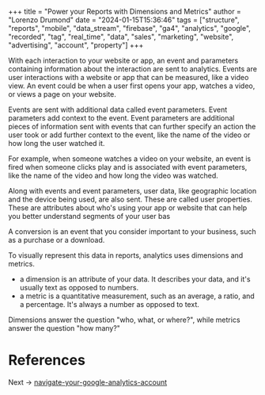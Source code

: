 +++
title = "Power your Reports with Dimensions and Metrics"
author = "Lorenzo Drumond"
date = "2024-01-15T15:36:46"
tags = ["structure",  "reports",  "mobile",  "data_stream",  "firebase",  "ga4",  "analytics",  "google",  "recorded",  "tag",  "real_time",  "data",  "sales",  "marketing",  "website",  "advertising",  "account",  "property"]
+++


With each interaction to your website or app, an event and parameters containing information about the interaction are sent to analytics. Events are user interactions with a website or app that can be measured, like a video view. An event could be when a user first opens your app, watches a video, or views a page on your website.

Events are sent with additional data called event parameters. Event parameters add context to the event. Event parameters are additional pieces of information sent with events that can further specify an action the user took or add further context to the event, like the name of the video or how long the user watched it.

For example, when someone watches a video on your website, an event is fired when someone clicks play and is associated with event parameters, like the name of the video and how long the video was watched.

Along with events and event parameters, user data, like geographic location and the device being used, are also sent. These are called user properties. These are attributes about who's using your app or website that can help you better understand segments of your user bas

A conversion is an event that you consider important to your business, such as a purchase or a download.

To visually represent this data in reports, analytics uses dimensions and metrics.
- a dimension is an attribute of your data. It describes your data, and it's usually text as opposed to numbers.
- a metric is a quantitative measurement, such as an average, a ratio, and a percentage. It's always a number as opposed to text.

Dimensions answer the question "who, what, or where?", while metrics answer the question "how many?"

# References

Next -> [navigate-your-google-analytics-account](/wiki/navigate-your-google-analytics-account/)
